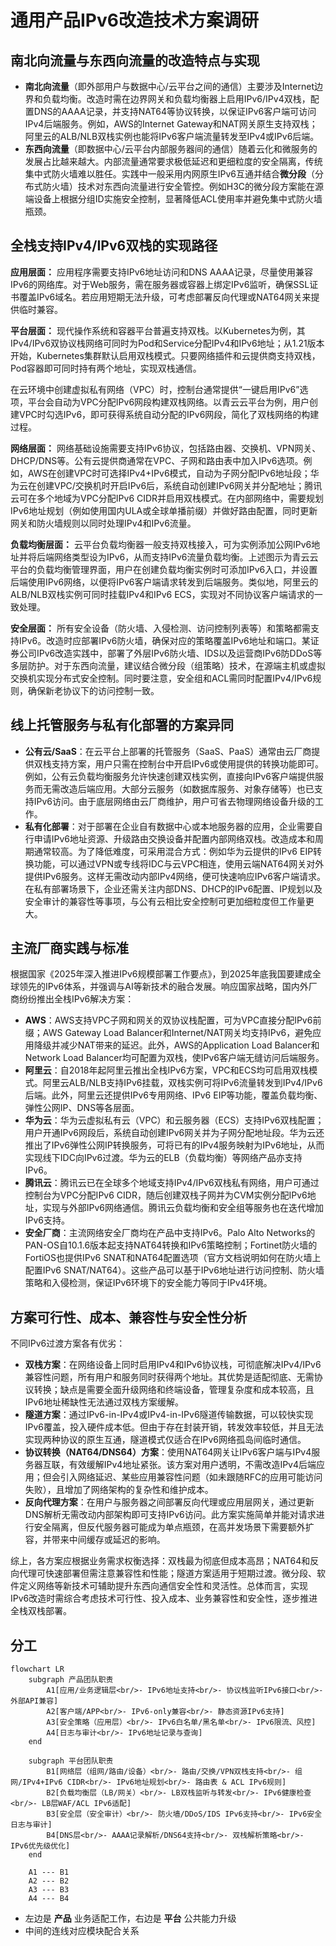 # 通用产品IPv6改造技术方案调研

## 南北向流量与东西向流量的改造特点与实现

* **南北向流量**（即外部用户与数据中心/云平台之间的通信）主要涉及Internet边界和负载均衡。改造时需在边界网关和负载均衡器上启用IPv6/IPv4双栈，配置DNS的AAAA记录，并支持NAT64等协议转换，以保证IPv6客户端可访问IPv4后端服务。例如，AWS的Internet Gateway和NAT网关原生支持双栈；阿里云的ALB/NLB双栈实例也能将IPv6客户端流量转发至IPv4或IPv6后端。
* **东西向流量**（即数据中心/云平台内部服务器间的通信）随着云化和微服务的发展占比越来越大。内部流量通常要求极低延迟和更细粒度的安全隔离，传统集中式防火墙难以胜任。实践中一般采用内网原生IPv6互通并结合**微分段**（分布式防火墙）技术对东西向流量进行安全管控。例如H3C的微分段方案能在源端设备上根据分组ID实施安全控制，显著降低ACL使用率并避免集中式防火墙瓶颈。

## 全栈支持IPv4/IPv6双栈的实现路径

**应用层面：** 应用程序需要支持IPv6地址访问和DNS AAAA记录，尽量使用兼容IPv6的网络库。对于Web服务，需在服务器或容器上绑定IPv6监听，确保SSL证书覆盖IPv6域名。若应用短期无法升级，可考虑部署反向代理或NAT64网关来提供临时兼容。

**平台层面：** 现代操作系统和容器平台普遍支持双栈。以Kubernetes为例，其IPv4/IPv6双协议栈网络可同时为Pod和Service分配IPv4和IPv6地址；从1.21版本开始，Kubernetes集群默认启用双栈模式。只要网络插件和云提供商支持双栈，Pod容器即可同时持有两个地址，实现双栈通信。

&#x20;在云环境中创建虚拟私有网络（VPC）时，控制台通常提供“一键启用IPv6”选项，平台会自动为VPC分配IPv6网段构建双栈网络。以青云云平台为例，用户创建VPC时勾选IPv6，即可获得系统自动分配的IPv6网段，简化了双栈网络的构建过程。

**网络层面：** 网络基础设施需要支持IPv6协议，包括路由器、交换机、VPN网关、DHCP/DNS等。公有云提供商通常在VPC、子网和路由表中加入IPv6选项。例如，AWS在创建VPC时可选择IPv4+IPv6模式，自动为子网分配IPv6地址段；华为云在创建VPC/交换机时开启IPv6后，系统自动创建IPv6网关并分配地址；腾讯云可在多个地域为VPC分配IPv6 CIDR并启用双栈模式。在内部网络中，需要规划IPv6地址规划（例如使用国内ULA或全球单播前缀）并做好路由配置，同时更新网关和防火墙规则以同时处理IPv4和IPv6流量。

&#x20;**负载均衡层面：** 云平台负载均衡器一般支持双栈接入，可为实例添加公网IPv6地址并将后端网络类型设为IPv6，从而支持IPv6流量负载均衡。上述图示为青云云平台的负载均衡管理界面，用户在创建负载均衡实例时可添加IPv6入口，并设置后端使用IPv6网络，以便将IPv6客户端请求转发到后端服务。类似地，阿里云的ALB/NLB双栈实例可同时挂载IPv4和IPv6 ECS，实现对不同协议客户端请求的一致处理。

**安全层面：** 所有安全设备（防火墙、入侵检测、访问控制列表等）和策略都需支持IPv6。改造时应部署IPv6防火墙，确保对应的策略覆盖IPv6地址和端口。某证券公司IPv6改造实践中，部署了外层IPv6防火墙、IDS以及运营商IPv6防DDoS等多层防护。对于东西向流量，建议结合微分段（组策略）技术，在源端主机或虚拟交换机实现分布式安全控制。同时要注意，安全组和ACL需同时配置IPv4/IPv6规则，确保新老协议下的访问控制一致。

## 线上托管服务与私有化部署的方案异同

* **公有云/SaaS**：在云平台上部署的托管服务（SaaS、PaaS）通常由云厂商提供双栈支持方案，用户只需在控制台中开启IPv6或使用提供的转换功能即可。例如，公有云负载均衡服务允许快速创建双栈实例，直接向IPv6客户端提供服务而无需改造后端应用。大部分云服务（如数据库服务、对象存储等）也已支持IPv6访问。由于底层网络由云厂商维护，用户可省去物理网络设备升级的工作。
* **私有化部署**：对于部署在企业自有数据中心或本地服务器的应用，企业需要自行申请IPv6地址资源、升级路由交换设备并配置内部网络双栈。改造成本和周期通常较高。为了降低难度，可采用混合方式：例如华为云提供的IPv6 EIP转换功能，可以通过VPN或专线将IDC与云VPC相连，使用云端NAT64网关对外提供IPv6服务。这样无需改动内部IPv4网络，便可快速响应IPv6客户端请求。在私有部署场景下，企业还需关注内部DNS、DHCP的IPv6配置、IP规划以及安全审计的兼容性等事项，与公有云相比安全控制可更加细粒度但工作量更大。

## 主流厂商实践与标准

根据国家《2025年深入推进IPv6规模部署工作要点》，到2025年底我国要建成全球领先的IPv6体系，并强调与AI等新技术的融合发展。响应国家战略，国内外厂商纷纷推出全栈IPv6解决方案：

* **AWS**：AWS支持VPC子网和网关的双协议栈配置，可为VPC直接分配IPv6前缀；AWS Gateway Load Balancer和Internet/NAT网关均支持IPv6，避免应用降级并减少NAT带来的延迟。此外，AWS的Application Load Balancer和Network Load Balancer均可配置为双栈，使IPv6客户端无缝访问后端服务。
* **阿里云**：自2018年起阿里云推出全栈IPv6方案，VPC和ECS均可启用双栈模式。阿里云ALB/NLB支持IPv6挂载，双栈实例可将IPv6流量转发到IPv4/IPv6后端。此外，阿里云还提供IPv6专用网络、IPv6 EIP等功能，覆盖负载均衡、弹性公网IP、DNS等各层面。
* **华为云**：华为云虚拟私有云（VPC）和云服务器（ECS）支持IPv6双栈配置；用户开通IPv6网段后，系统自动创建IPv6网关并为子网分配地址段。华为云还推出了IPv6弹性公网IP转换服务，可将已有的IPv4服务映射为IPv6地址，从而实现线下IDC向IPv6过渡。华为云的ELB（负载均衡）等网络产品亦支持IPv6。
* **腾讯云**：腾讯云已在全球多个地域支持IPv4/IPv6双栈私有网络，用户可通过控制台为VPC分配IPv6 CIDR，随后创建双栈子网并为CVM实例分配IPv6地址，实现与外部IPv6网络通信。腾讯云负载均衡和安全组等服务也在迭代增加IPv6支持。
* **安全厂商**：主流网络安全厂商均在产品中支持IPv6。Palo Alto Networks的PAN-OS自10.1.6版本起支持NAT64转换和IPv6策略控制；Fortinet防火墙的FortiOS也提供IPv6 SNAT和NAT64配置选项（官方文档说明如何在防火墙上配置IPv6 SNAT/NAT64）。这些产品可以基于IPv6地址进行访问控制、防火墙策略和入侵检测，保证IPv6环境下的安全能力等同于IPv4环境。

## 方案可行性、成本、兼容性与安全性分析

不同IPv6过渡方案各有优劣：

* **双栈方案**：在网络设备上同时启用IPv4和IPv6协议栈，可彻底解决IPv4/IPv6兼容性问题，所有用户和服务同时获得两个地址。其优势是适配彻底、无需协议转换；缺点是需要全面升级网络和终端设备，管理复杂度和成本较高，且IPv6地址稀缺性无法通过双栈方案缓解。
* **隧道方案**：通过IPv6-in-IPv4或IPv4-in-IPv6隧道传输数据，可以较快实现IPv6覆盖，投入硬件成本低。但由于存在封装开销，转发效率较低，并且无法实现两种协议的原生互通，隧道模式仅适合在IPv6网络孤岛间临时通信。
* **协议转换（NAT64/DNS64）方案**：使用NAT64网关让IPv6客户端与IPv4服务器互联，有效缓解IPv4地址紧张。该方案对用户透明，不需改造IPv4后端应用；但会引入网络延迟、某些应用兼容性问题（如未跟随RFC的应用可能访问失败），且增加了网络架构的复杂性和维护成本。
* **反向代理方案**：在用户与服务器之间部署反向代理或应用层网关，通过更新DNS解析无需改动内部架构即可支持IPv6访问。此方案实施简单并能对请求进行安全隔离，但反代服务器可能成为单点瓶颈，在高并发场景下需要额外扩容，并带来中间缓存或延迟的影响。

综上，各方案应根据业务需求权衡选择：双栈最为彻底但成本高昂；NAT64和反向代理可快速部署但需注意兼容性和性能；隧道方案适用于短期过渡。微分段、软件定义网络等新技术可辅助提升东西向通信安全性和灵活性。总体而言，实现IPv6改造时需综合考虑技术可行性、投入成本、业务兼容性和安全性，逐步推进全栈双栈部署。

## 分工

```mermaid
flowchart LR
    subgraph 产品团队职责
        A1[应用/业务逻辑层<br/>- IPv6地址支持<br/>- 协议栈监听IPv6接口<br/>- 外部API兼容]
        A2[客户端/APP<br/>- IPv6-only兼容<br/>- 静态资源IPv6支持]
        A3[安全策略（应用层）<br/>- IPv6白名单/黑名单<br/>- IPv6限流、风控]
        A4[日志与审计<br/>- IPv6地址记录与查询]
    end

    subgraph 平台团队职责
        B1[网络层（组网/路由/设备）<br/>- 路由/交换/VPN双栈支持<br/>- 组网/IPv4+IPv6 CIDR<br/>- IPv6地址规划<br/>- 路由表 & ACL IPv6规则]
        B2[负载均衡层（LB/网关）<br/>- LB双栈监听与转发<br/>- IPv6健康检查<br/>- LB层WAF/ACL IPv6适配]
        B3[安全层（安全审计）<br/>- 防火墙/DDoS/IDS IPv6支持<br/>- IPv6安全日志与审计]
        B4[DNS层<br/>- AAAA记录解析/DNS64支持<br/>- 双栈解析策略<br/>- IPv6优先级优化]
    end

    A1 --- B1
    A2 --- B2
    A3 --- B3
    A4 --- B4
```

* 左边是 **产品** 业务适配工作，右边是 **平台** 公共能力升级
* 中间的连线对应模块配合关系

